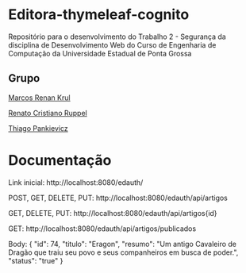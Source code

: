 # Editora-thymeleaf-cognito
Repositório para o desenvolvimento do Trabalho 2 - Segurança da disciplina de Desenvolvimento Web do Curso de Engenharia de Computação da Universidade Estadual de Ponta Grossa


## Grupo

[Marcos Renan Krul](https://github.com/MarcosKrul)

[Renato Cristiano Ruppel](https://github.com/HERuppel)

[Thiago Pankievicz](https://github.com/YounGTeX)

# Documentação

Link inicial: http://localhost:8080/edauth/

POST, GET, DELETE, PUT: http://localhost:8080/edauth/api/artigos

GET, DELETE, PUT: http://localhost:8080/edauth/api/artigos{id}

GET: http://localhost:8080/edauth/api/artigos/publicados

Body:
{
  "id": 74,
  "titulo": "Eragon",
  "resumo": "Um antigo Cavaleiro de Dragão que traiu seu povo e seus companheiros em busca de poder.",
  "status": "true"
}
